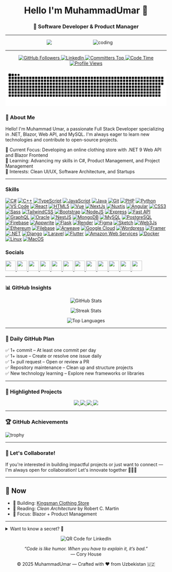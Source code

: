 <h1 align="center"> Hello I'm MuhammadUmar 👋 </h1>

<h3 align="center">🚀 Software Developer & Product Manager</h3>

<hr/>
<img align="right" src="https://camo.githubusercontent.com/2366b34bb903c09617990fb5fff4622f3e941349e846ddb7e73df872a9d21233/68747470733a2f2f63646e2e6472696262626c652e636f6d2f75736572732f3733303730332f73637265656e73686f74732f363538313234332f6176656e746f2e676966" alt="coding" width="230px">

<!-- Animation where typing my skills -->
<!-- align is center and there is img from -->
<p align="center">
  <img src="https://readme-typing-svg.herokuapp.com?font=Fira+Code&duration=3000&pause=1000&color=00F7FF&center=true&vCenter=true&width=435&lines=Full+Stack+Developer;PM+%7C+.NET+Enthusiast;Always+Learning+New+Tech"/>
</p>

---

 <!-- GitHub Followers by img.shields.io-->
<p align="center"> 
  <a href="https://github.com/CodesByUmar">
    <img src="https://img.shields.io/github/followers/CodesByUmar?style=social" alt="GitHub Followers" />
  </a>


  <!-- LinkedIn by img.shields.io -->
  <a href="https://www.linkedin.com/in/muhammadumar-asatillayev/">
    <img src="https://img.shields.io/badge/LinkedIn-Connect-blue" alt="LinkedIn" />
  </a>

<!--this is real fuckin' committer's rank-->
  <!-- Committers Top -->
  <a href="https://user-badge.committers.top/uzbekistan/CodesByUmar">
  <img src="https://user-badge.committers.top/uzbekistan/CodesByUmar.svg" alt="Committers Top" />
</a>


  <!-- Code Time by img.sh-->
  <a href="#">
    <img src="https://img.shields.io/badge/Code%20Time-3%2C989%20hrs%2055%20mins-blue?logo=visualstudiocode&logoColor=white" alt="Code Time" />
  </a>

  <!-- Profile Views by i--> 
  <a href="#">
    <img src="https://img.shields.io/badge/Profile%20Views-1%2C902%2C224-blue" alt="Profile Views" />
  </a>
</p>

<!--[![committers.top badge](https://user-badge.committers.top/uzbekistan/CodesByUmar.svg)](https://user-badge.committers.top/uzbekistan/CodesByUmar)-->

<p align="center">
 <img width="1000" src=".github/.workflows/snake.svg" alt="snake"/>
</p>

<!-- Abo -->
### 🚀 About Me

Hello! I'm Muhammad Umar, a passionate Full Stack Developer specializing in .NET, Blazor, Web API, and MySQL. I'm always eager to learn new technologies and contribute to open-source projects.

🔹 Current Focus: Developing an online clothing store with .NET 9 Web API and Blazor Frontend  
🔹 Learning: Advancing my skills in C#, Product Management, and Project Management  
🔹 Interests: Clean UI/UX, Software Architecture, and Startups

---

### Skills 
<p align="left">
<a href="https://docs.microsoft.com/en-us/dotnet/csharp/" target="_blank" rel="noreferrer"><img src="https://raw.githubusercontent.com/danielcranney/readme-generator/main/public/icons/skills/csharp-colored.svg" width="36" height="36" alt="C#" /></a>
<a href="https://docs.microsoft.com/en-us/cpp/?view=msvc-170" target="_blank" rel="noreferrer"><img src="https://raw.githubusercontent.com/danielcranney/readme-generator/main/public/icons/skills/cplusplus-colored.svg" width="36" height="36" alt="C++" /></a>
<a href="https://www.typescriptlang.org/" target="_blank" rel="noreferrer"><img src="https://raw.githubusercontent.com/danielcranney/readme-generator/main/public/icons/skills/typescript-colored.svg" width="36" height="36" alt="TypeScript" /></a>
<a href="https://developer.mozilla.org/en-US/docs/Web/JavaScript" target="_blank" rel="noreferrer"><img src="https://raw.githubusercontent.com/danielcranney/readme-generator/main/public/icons/skills/javascript-colored.svg" width="36" height="36" alt="JavaScript" /></a>
<a href="https://www.oracle.com/java/" target="_blank" rel="noreferrer"><img src="https://raw.githubusercontent.com/danielcranney/readme-generator/main/public/icons/skills/java-colored.svg" width="36" height="36" alt="Java" /></a>
<a href="https://git-scm.com/" target="_blank" rel="noreferrer"><img src="https://raw.githubusercontent.com/danielcranney/readme-generator/main/public/icons/skills/git-colored.svg" width="36" height="36" alt="Git" /></a>
<a href="https://www.php.net/" target="_blank" rel="noreferrer"><img src="https://raw.githubusercontent.com/danielcranney/readme-generator/main/public/icons/skills/php-colored.svg" width="36" height="36" alt="PHP" /></a>
<a href="https://www.python.org/" target="_blank" rel="noreferrer"><img src="https://raw.githubusercontent.com/danielcranney/readme-generator/main/public/icons/skills/python-colored.svg" width="36" height="36" alt="Python" /></a>
<a href="https://code.visualstudio.com/" target="_blank" rel="noreferrer"><img src="https://raw.githubusercontent.com/danielcranney/readme-generator/main/public/icons/skills/visualstudiocode.svg" width="36" height="36" alt="VS Code" /></a>
<a href="https://reactjs.org/" target="_blank" rel="noreferrer"><img src="https://raw.githubusercontent.com/danielcranney/readme-generator/main/public/icons/skills/react-colored.svg" width="36" height="36" alt="React" /></a>
<a href="https://developer.mozilla.org/en-US/docs/Glossary/HTML5" target="_blank" rel="noreferrer"><img src="https://raw.githubusercontent.com/danielcranney/readme-generator/main/public/icons/skills/html5-colored.svg" width="36" height="36" alt="HTML5" /></a>
<a href="https://vuejs.org/" target="_blank" rel="noreferrer"><img src="https://raw.githubusercontent.com/danielcranney/readme-generator/main/public/icons/skills/vuejs-colored.svg" width="36" height="36" alt="Vue" /></a>
<a href="https://nextjs.org/docs" target="_blank" rel="noreferrer"><img src="https://raw.githubusercontent.com/danielcranney/readme-generator/main/public/icons/skills/nextjs-colored.svg" width="36" height="36" alt="NextJs" /></a>
<a href="https://nuxtjs.org/" target="_blank" rel="noreferrer"><img src="https://raw.githubusercontent.com/danielcranney/readme-generator/main/public/icons/skills/nuxtjs-colored.svg" width="36" height="36" alt="Nuxtjs" /></a>
<a href="https://angular.io/" target="_blank" rel="noreferrer"><img src="https://raw.githubusercontent.com/danielcranney/readme-generator/main/public/icons/skills/angularjs-colored.svg" width="36" height="36" alt="Angular" /></a>
<a href="https://www.w3.org/TR/CSS/#css" target="_blank" rel="noreferrer"><img src="https://raw.githubusercontent.com/danielcranney/readme-generator/main/public/icons/skills/css3-colored.svg" width="36" height="36" alt="CSS3" /></a>
<a href="https://sass-lang.com/" target="_blank" rel="noreferrer"><img src="https://raw.githubusercontent.com/danielcranney/readme-generator/main/public/icons/skills/sass-colored.svg" width="36" height="36" alt="Sass" /></a>
<a href="https://tailwindcss.com/" target="_blank" rel="noreferrer"><img src="https://raw.githubusercontent.com/danielcranney/readme-generator/main/public/icons/skills/tailwindcss-colored.svg" width="36" height="36" alt="TailwindCSS" /></a>
<a href="https://getbootstrap.com/" target="_blank" rel="noreferrer"><img src="https://raw.githubusercontent.com/danielcranney/readme-generator/main/public/icons/skills/bootstrap-colored.svg" width="36" height="36" alt="Bootstrap" /></a>
<a href="https://nodejs.org/en/" target="_blank" rel="noreferrer"><img src="https://raw.githubusercontent.com/danielcranney/readme-generator/main/public/icons/skills/nodejs-colored.svg" width="36" height="36" alt="NodeJS" /></a>
<a href="https://expressjs.com/" target="_blank" rel="noreferrer"><img src="https://raw.githubusercontent.com/danielcranney/readme-generator/main/public/icons/skills/express-colored.svg" width="36" height="36" alt="Express" /></a>
<a href="https://fastapi.tiangolo.com/" target="_blank" rel="noreferrer"><img src="https://raw.githubusercontent.com/danielcranney/readme-generator/main/public/icons/skills/fastapi-colored.svg" width="36" height="36" alt="Fast API" /></a>
<a href="https://graphql.org/" target="_blank" rel="noreferrer"><img src="https://raw.githubusercontent.com/danielcranney/readme-generator/main/public/icons/skills/graphql-colored.svg" width="36" height="36" alt="GraphQL" /></a>
<a href="https://www.oracle.com/uk/index.html" target="_blank" rel="noreferrer"><img src="https://raw.githubusercontent.com/danielcranney/readme-generator/main/public/icons/skills/oracle-colored.svg" width="36" height="36" alt="Oracle" /></a>
<a href="https://docs.nestjs.com/" target="_blank" rel="noreferrer"><img src="https://raw.githubusercontent.com/danielcranney/readme-generator/main/public/icons/skills/nestjs-colored.svg" width="36" height="36" alt="NestJS" /></a>
<a href="https://www.mongodb.com/" target="_blank" rel="noreferrer"><img src="https://raw.githubusercontent.com/danielcranney/readme-generator/main/public/icons/skills/mongodb-colored.svg" width="36" height="36" alt="MongoDB" /></a>
<a href="https://www.mysql.com/" target="_blank" rel="noreferrer"><img src="https://raw.githubusercontent.com/danielcranney/readme-generator/main/public/icons/skills/mysql-colored.svg" width="36" height="36" alt="MySQL" /></a>
<a href="https://www.postgresql.org/" target="_blank" rel="noreferrer"><img src="https://raw.githubusercontent.com/danielcranney/readme-generator/main/public/icons/skills/postgresql-colored.svg" width="36" height="36" alt="PostgreSQL" /></a>
<a href="https://firebase.google.com/" target="_blank" rel="noreferrer"><img src="https://raw.githubusercontent.com/danielcranney/readme-generator/main/public/icons/skills/firebase-colored.svg" width="36" height="36" alt="Firebase" /></a>
<a href="https://appwrite.io/" target="_blank" rel="noreferrer"><img src="https://raw.githubusercontent.com/danielcranney/readme-generator/main/public/icons/skills/appwrite-colored.svg" width="36" height="36" alt="Appwrite" /></a>
<a href="https://flask.palletsprojects.com/en/2.0.x/" target="_blank" rel="noreferrer"><img src="https://raw.githubusercontent.com/danielcranney/readme-generator/main/public/icons/skills/flask-colored.svg" width="36" height="36" alt="Flask" /></a>
<a href="https://render.com/" target="_blank" rel="noreferrer"><img src="https://raw.githubusercontent.com/danielcranney/readme-generator/main/public/icons/skills/render-colored.svg" width="36" height="36" alt="Render" /></a>
<a href="https://www.figma.com/" target="_blank" rel="noreferrer"><img src="https://raw.githubusercontent.com/danielcranney/readme-generator/main/public/icons/skills/figma-colored.svg" width="36" height="36" alt="Figma" /></a>
<a href="https://www.sketch.com/" target="_blank" rel="noreferrer"><img src="https://raw.githubusercontent.com/danielcranney/readme-generator/main/public/icons/skills/sketch-colored.svg" width="36" height="36" alt="Sketch" /></a>
<a href="https://web3js.readthedocs.io/en/v1.7.1/#" target="_blank" rel="noreferrer"><img src="https://raw.githubusercontent.com/danielcranney/readme-generator/main/public/icons/skills/web3js-colored.svg" width="36" height="36" alt="Web3Js" /></a>
<a href="https://ethereum.org/en/" target="_blank" rel="noreferrer"><img src="https://raw.githubusercontent.com/danielcranney/readme-generator/main/public/icons/skills/ethereum-colored.svg" width="36" height="36" alt="Ethereum" /></a>
<a href="https://filebase.com/" target="_blank" rel="noreferrer"><img src="https://raw.githubusercontent.com/danielcranney/readme-generator/main/public/icons/skills/filebase-colored.svg" width="36" height="36" alt="Filebase" /></a>
<a href="https://www.arweave.org/" target="_blank" rel="noreferrer"><img src="https://raw.githubusercontent.com/danielcranney/readme-generator/main/public/icons/skills/arweave-colored.svg" width="36" height="36" alt="Arweave" /></a>
<a href="https://cloud.google.com/" target="_blank" rel="noreferrer"><img src="https://raw.githubusercontent.com/danielcranney/readme-generator/main/public/icons/skills/googlecloud-colored.svg" width="36" height="36" alt="Google Cloud" /></a>
<a href="https://wordpress.com" target="_blank" rel="noreferrer"><img src="https://raw.githubusercontent.com/danielcranney/readme-generator/main/public/icons/skills/wordpress-colored.svg" width="36" height="36" alt="Wordpress" /></a>
<a href="https://framer.com" target="_blank" rel="noreferrer"><img src="https://raw.githubusercontent.com/danielcranney/readme-generator/main/public/icons/skills/framer-colored.svg" width="36" height="36" alt="Framer" /></a>
<a href="https://dotnet.microsoft.com/en-us/" target="_blank" rel="noreferrer"><img src="https://raw.githubusercontent.com/danielcranney/readme-generator/main/public/icons/skills/dot-net-colored.svg" width="36" height="36" alt=".NET" /></a>
<a href="https://www.djangoproject.com/" target="_blank" rel="noreferrer"><img src="https://raw.githubusercontent.com/danielcranney/readme-generator/main/public/icons/skills/django-colored.svg" width="36" height="36" alt="Django" /></a>
<a href="https://laravel.com/" target="_blank" rel="noreferrer"><img src="https://raw.githubusercontent.com/danielcranney/readme-generator/main/public/icons/skills/laravel-colored.svg" width="36" height="36" alt="Laravel" /></a>
<a href="https://flutter.dev/" target="_blank" rel="noreferrer"><img src="https://raw.githubusercontent.com/danielcranney/readme-generator/main/public/icons/skills/flutter-colored.svg" width="36" height="36" alt="Flutter" /></a>
<a href="https://aws.amazon.com" target="_blank" rel="noreferrer"><img src="https://raw.githubusercontent.com/danielcranney/readme-generator/main/public/icons/skills/aws-colored.svg" width="36" height="36" alt="Amazon Web Services" /></a>
<a href="https://www.docker.com/" target="_blank" rel="noreferrer"><img src="https://raw.githubusercontent.com/danielcranney/readme-generator/main/public/icons/skills/docker-colored.svg" width="36" height="36" alt="Docker" /></a>
<a href="https://www.linux.org" target="_blank" rel="noreferrer"><img src="https://raw.githubusercontent.com/danielcranney/readme-generator/main/public/icons/skills/linux-colored.svg" width="36" height="36" alt="Linux" /></a>
<a href="https://apple.com" target="_blank" rel="noreferrer"><img src="https://raw.githubusercontent.com/danielcranney/readme-generator/main/public/icons/skills/macos-colored.svg" width="36" height="36" alt="MacOS" /></a>
                    </p>
                    

 ### Socials
                  
<p align="left"> 
<a href="https://www.codepen.io/Muhammadumar-Asatillayev" target="_blank" rel="noreferrer"> <picture> <source media="(prefers-color-scheme: dark)" srcset="https://raw.githubusercontent.com/danielcranney/readme-generator/main/public/icons/socials/codepen-dark.svg" /> <source media="(prefers-color-scheme: light)" srcset="https://raw.githubusercontent.com/danielcranney/readme-generator/main/public/icons/socials/codepen.svg" /> <img src="https://raw.githubusercontent.com/danielcranney/readme-generator/main/public/icons/socials/codepen.svg" width="32" height="32" /> </picture> </a>
<a href="https://codesandbox.io/u/codesbyumar" target="_blank" rel="noreferrer"> <picture> <source media="(prefers-color-scheme: dark)" srcset="https://raw.githubusercontent.com/danielcranney/readme-generator/main/public/icons/socials/codesandbox-dark.svg" /> <source media="(prefers-color-scheme: light)" srcset="https://raw.githubusercontent.com/danielcranney/readme-generator/main/public/icons/socials/codesandbox.svg" /> <img src="https://raw.githubusercontent.com/danielcranney/readme-generator/main/public/icons/socials/codesandbox.svg" width="32" height="32" /> </picture> </a>
<a href="https://www.dev.to/asatillayev" target="_blank" rel="noreferrer"> <picture> <source media="(prefers-color-scheme: dark)" srcset="https://raw.githubusercontent.com/danielcranney/readme-generator/main/public/icons/socials/devdotto-dark.svg" /> <source media="(prefers-color-scheme: light)" srcset="https://raw.githubusercontent.com/danielcranney/readme-generator/main/public/icons/socials/devdotto.svg" /> <img src="https://raw.githubusercontent.com/danielcranney/readme-generator/main/public/icons/socials/devdotto.svg" width="32" height="32" /> </picture> </a>
<a href="https://www.facebook.com/profile.php?id=100094112047298" target="_blank" rel="noreferrer"> <picture> <source media="(prefers-color-scheme: dark)" srcset="https://raw.githubusercontent.com/danielcranney/readme-generator/main/public/icons/socials/facebook-dark.svg" /> <source media="(prefers-color-scheme: light)" srcset="https://raw.githubusercontent.com/danielcranney/readme-generator/main/public/icons/socials/facebook.svg" /> <img src="https://raw.githubusercontent.com/danielcranney/readme-generator/main/public/icons/socials/facebook.svg" width="32" height="32" /> </picture> </a>
<a href="https://www.github.com/CodesByUmar" target="_blank" rel="noreferrer"> <picture> <source media="(prefers-color-scheme: dark)" srcset="https://raw.githubusercontent.com/danielcranney/readme-generator/main/public/icons/socials/github-dark.svg" /> <source media="(prefers-color-scheme: light)" srcset="https://raw.githubusercontent.com/danielcranney/readme-generator/main/public/icons/socials/github.svg" /> <img src="https://raw.githubusercontent.com/danielcranney/readme-generator/main/public/icons/socials/github.svg" width="32" height="32" /> </picture> </a>
<a href="http://www.instagram.com/webdevumar" target="_blank" rel="noreferrer"> <picture> <source media="(prefers-color-scheme: dark)" srcset="https://raw.githubusercontent.com/danielcranney/readme-generator/main/public/icons/socials/instagram-dark.svg" /> <source media="(prefers-color-scheme: light)" srcset="https://raw.githubusercontent.com/danielcranney/readme-generator/main/public/icons/socials/instagram.svg" /> <img src="https://raw.githubusercontent.com/danielcranney/readme-generator/main/public/icons/socials/instagram.svg" width="32" height="32" /> </picture> </a>
<a href="https://www.linkedin.com/in/muhammadumar-asatillayev/" target="_blank" rel="noreferrer"> <picture> <source media="(prefers-color-scheme: dark)" srcset="https://raw.githubusercontent.com/danielcranney/readme-generator/main/public/icons/socials/linkedin-dark.svg" /> <source media="(prefers-color-scheme: light)" srcset="https://raw.githubusercontent.com/danielcranney/readme-generator/main/public/icons/socials/linkedin.svg" /> <img src="https://raw.githubusercontent.com/danielcranney/readme-generator/main/public/icons/socials/linkedin.svg" width="32" height="32" /> </picture> </a>
<a href="http://www.medium.com/muhammadumarasatillayev" target="_blank" rel="noreferrer"> <picture> <source media="(prefers-color-scheme: dark)" srcset="https://raw.githubusercontent.com/danielcranney/readme-generator/main/public/icons/socials/medium-dark.svg" /> <source media="(prefers-color-scheme: light)" srcset="https://raw.githubusercontent.com/danielcranney/readme-generator/main/public/icons/socials/medium.svg" /> <img src="https://raw.githubusercontent.com/danielcranney/readme-generator/main/public/icons/socials/medium.svg" width="32" height="32" /> </picture> </a>
<a href="https://www.stackoverflow.com/users/19548513/muhammadumar-asatillayev" target="_blank" rel="noreferrer"> <picture> <source media="(prefers-color-scheme: dark)" srcset="https://raw.githubusercontent.com/danielcranney/readme-generator/main/public/icons/socials/stackoverflow-dark.svg" /> <source media="(prefers-color-scheme: light)" srcset="https://raw.githubusercontent.com/danielcranney/readme-generator/main/public/icons/socials/stackoverflow.svg" /> <img src="https://raw.githubusercontent.com/danielcranney/readme-generator/main/public/icons/socials/stackoverflow.svg" width="32" height="32" /> </picture> </a>
<a href="https://www.x.com/Muhammadum90252" target="_blank" rel="noreferrer"> <picture> <source media="(prefers-color-scheme: dark)" srcset="https://raw.githubusercontent.com/danielcranney/readme-generator/main/public/icons/socials/twitter-dark.svg" /> <source media="(prefers-color-scheme: light)" srcset="https://raw.githubusercontent.com/danielcranney/readme-generator/main/public/icons/socials/twitter.svg" /> <img src="https://raw.githubusercontent.com/danielcranney/readme-generator/main/public/icons/socials/twitter.svg" width="32" height="32" /> </picture> </a>
<a href="https://www.youtube.com/@MuhammadumarAsatillayev" target="_blank" rel="noreferrer"> <picture> <source media="(prefers-color-scheme: dark)" srcset="https://raw.githubusercontent.com/danielcranney/readme-generator/main/public/icons/socials/youtube-dark.svg" /> <source media="(prefers-color-scheme: light)" srcset="https://raw.githubusercontent.com/danielcranney/readme-generator/main/public/icons/socials/youtube.svg" /> <img src="https://raw.githubusercontent.com/danielcranney/readme-generator/main/public/icons/socials/youtube.svg" width="32" height="32" /> </picture> </a> 
<a href="https://www.threads.net/@webdevumar" target="_blank" rel="noreferrer"> <picture> <source media="(prefers-color-scheme: dark)" srcset="https://raw.githubusercontent.com/danielcranney/readme-generator/main/public/icons/socials/threads-dark.svg" /> <source media="(prefers-color-scheme: light)" srcset="https://raw.githubusercontent.com/danielcranney/readme-generator/main/public/icons/socials/threads.svg" /> <img src="https://raw.githubusercontent.com/danielcranney/readme-generator/main/public/icons/socials/threads.svg" width="32" height="32" /> </picture> </a>
</p>

---

### 📊 GitHub Insights

<p align="center">
  <img src="https://github-readme-stats.vercel.app/api?username=CodesByUmar&show_icons=true&theme=github_dark&hide=stars&rank_icon=github" alt="GitHub Stats" width="60%"/>
</p>
<p align="center">
  <img src="https://github-readme-streak-stats.herokuapp.com/?user=CodesByUmar&theme=github-dark-blue" alt="Streak Stats" width="60%"/>
</p>
<p align="center">
  <img src="https://github-readme-stats.vercel.app/api/top-langs/?username=CodesByUmar&layout=compact&theme=github_dark" alt="Top Languages" width="50%"/>
</p>

---

### 📆 Daily GitHub Plan

✅ 1+ commit – At least one commit per day  
✅ 1+ issue – Create or resolve one issue daily  
✅ 1+ pull request – Open or review a PR  
✅ Repository maintenance – Clean up and structure projects  
✅ New technology learning – Explore new frameworks or libraries

---

### 📌 Highlighted Projects

<p align="center">
  <a href="https://github.com/CodesByUmar/Online_Shop_App">
    <img src="https://github-readme-stats.vercel.app/api/pin/?username=CodesByUmar&repo=Online_Shop_App&theme=github_dark"/>
  </a>
  <a href="https://github.com/CodesByUmar/Free_Coin_Wallet">
    <img src="https://github-readme-stats.vercel.app/api/pin/?username=CodesByUmar&repo=Free_Coin_Wallet&theme=github_dark"/>
  </a>
  <a href="https://github.com/CodesByUmar/Uber_Password">
    <img src="https://github-readme-stats.vercel.app/api/pin/?username=CodesByUmar&repo=Uber_Password&theme=github_dark"/>
  </a>
  <a href="https://github.com/CodesByUmar/PHP_Yandex_Taxi_API_Master">
    <img src="https://github-readme-stats.vercel.app/api/pin/?username=CodesByUmar&repo=PHP_Yandex_Taxi_API_Master&theme=github_dark"/>
  </a>
</p>

---

### 🏆 GitHub Achievements

![trophy](https://github-profile-trophy.vercel.app/?username=CodesByUmar&theme=dracula&margin-w=10&no-frame=true)

--- 

### 🤝 Let's Collaborate!

If you're interested in building impactful projects or just want to connect — I'm always open for collaboration! Let's innovate together 👨‍💻✨

---

## 📍 Now
- 🔨 Building: [Kingsman Clothing Store](https://github.com/CodesByUmar/Kingsman-Store)
- 📘 Reading: *Clean Architecture* by Robert C. Martin
- 🎯 Focus: Blazor + Product Management

---
 
<details>
  <summary>Want to know a secret? 🤫</summary>
  I once built a full-stack app using only one hand while drinking tea. ☕💻
</details>

<p align="center">
  <img src="https://api.qrserver.com/v1/create-qr-code/?size=150x150&data=https://www.linkedin.com/in/muhammadumar-asatillayev/" alt="QR Code for LinkedIn">
</p>

<p align="center">
  <i>“Code is like humor. When you have to explain it, it’s bad.”</i><br>
  — Cory House
</p>


<p align="center">
  © 2025 MuhammadUmar — Crafted with ❤️ from Uzbekistan 🇺🇿
</p>
